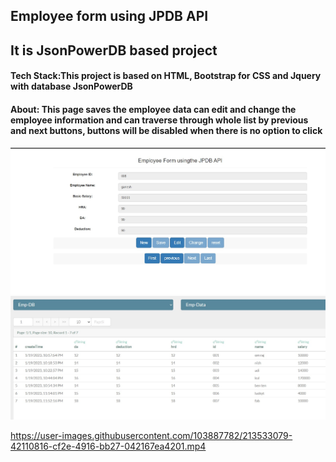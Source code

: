 ## Employee form using JPDB API
## It is JsonPowerDB based project
#### Tech Stack:This project is based on HTML, Bootstrap for CSS and Jquery with database JsonPowerDB
#### About: This page saves the employee data can edit and change the employee information and can traverse through whole list by previous and next buttons, buttons will be disabled when there is no option to click
<img src="./images/pic1.jpg">
<img src="./images/pic2.jpg">

https://user-images.githubusercontent.com/103887782/213533079-42110816-cf2e-4916-bb27-042167ea4201.mp4

